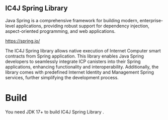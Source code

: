 ## IC4J Spring Library 

Java Spring is a comprehensive framework for building modern, enterprise-level applications, providing robust support for dependency injection, aspect-oriented programming, and web applications. 

<a href="https://spring.io/">
https://spring.io/
</a>

The IC4J Spring library allows native execution of Internet Computer smart contracts from Spring application. This library enables Java Spring developers to seamlessly integrate ICP canisters into their Spring applications, enhancing functionality and interoperability. Additionally, the library comes with predefined Internet Identity and Management Spring services, further simplifying the development process.

# Build

You need JDK 17+ to build IC4J Spring Library .
